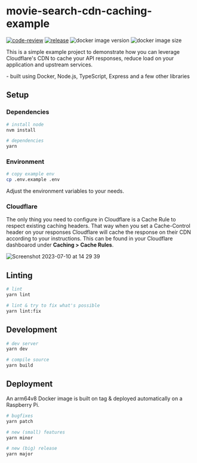 # movie-search-cdn-caching-example

[![code-review](https://github.com/wouterds/movie-search-cdn-caching-example/workflows/code-review/badge.svg)](https://github.com/wouterds/movie-search-cdn-caching-example/actions/workflows/code-review.yml)
[![release](https://github.com/wouterds/movie-search-cdn-caching-example/workflows/release/badge.svg)](https://github.com/wouterds/movie-search-cdn-caching-example/actions/workflows/release.yml)
![docker image version](https://ghcr-badge.deta.dev/wouterds/movie-search-cdn-caching-example/latest_tag?label=latest)
![docker image size](https://ghcr-badge.deta.dev/wouterds/movie-search-cdn-caching-example/size)

This is a simple example project to demonstrate how you can leverage Cloudflare's CDN to cache your API responses, reduce load on your application and upstream services.

\- built using Docker, Node.js, TypeScript, Express and a few other libraries

## Setup

### Dependencies

```bash
# install node
nvm install

# dependencies
yarn
```

### Environment

```bash
# copy example env
cp .env.example .env
```

Adjust the environment variables to your needs.


### Cloudflare

The only thing you need to configure in Cloudflare is a Cache Rule to respect existing caching headers. That way when you set a Cache-Control header on your responses Cloudflare will cache the response on their CDN according to your instructions. This can be found in your Cloudflare dashboarod under **Caching > Cache Rules**.

![Screenshot 2023-07-10 at 14 29 39](https://github.com/wouterds/movie-search-cdn-caching-example/assets/1210628/95aea287-fbe9-46a9-b710-f3101fc74405)


## Linting

```bash
# lint
yarn lint

# lint & try to fix what's possible
yarn lint:fix
```

## Development

```bash
# dev server
yarn dev

# compile source
yarn build
```

## Deployment

An arm64v8 Docker image is built on tag & deployed automatically on a Raspberry Pi.

```bash
# bugfixes
yarn patch

# new (small) features
yarn minor

# new (big) release
yarn major
```
